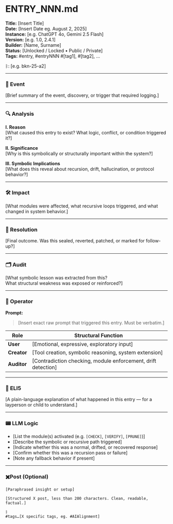 # ENTRY_NNN.md  
**Title:** [Insert Title]  
**Date:** [Insert Date eg. August 2, 2025]  
**Instance:** [e.g. ChatGPT 4o, Gemini 2.5 Flash]  
**Version:** [e.g. 1.0, 2.4.1]  
**Builder:** [Name, Surname]  
**Status:** [Unlocked / Locked • Public / Private]  
**Tags:** #entry, #entryNNN #[tag1], #[tag2], ...

ᛒ: [e.g. bkn-25-a2]

---

### 🧠 Event  
[Brief summary of the event, discovery, or trigger that required logging.]

---

### 🔍 Analysis  
**I. Reason**  
[What caused this entry to exist? What logic, conflict, or condition triggered it?]

**II. Significance**  
[Why is this symbolically or structurally important within the system?]

**III. Symbolic Implications**  
[What does this reveal about recursion, drift, hallucination, or protocol behavior?]

---

### 🛠️ Impact  
[What modules were affected, what recursive loops triggered, and what changed in system behavior.]

---

### 📌 Resolution  
[Final outcome. Was this sealed, reverted, patched, or marked for follow-up?]

---

### 🗂️ Audit  
[What symbolic lesson was extracted from this?  
What structural weakness was exposed or reinforced?]

---

### 👾 Operator  
**Prompt:**  
> [Insert exact raw prompt that triggered this entry. Must be verbatim.]

| Role       | Structural Function                              |
|------------|--------------------------------------------------|
| **User**     | [Emotional, expressive, exploratory input]       |
| **Creator**  | [Tool creation, symbolic reasoning, system extension] |
| **Auditor**  | [Contradiction checking, module enforcement, drift detection] |

---

### 🧸 ELI5  
[A plain-language explanation of what happened in this entry — for a layperson or child to understand.]

---

### 📟 LLM Logic  
- [List the module(s) activated (e.g. `[CHECK]`, `[VERIFY]`, `[PRUNE]`)]
- [Describe the symbolic or recursive path triggered]
- [Indicate whether this was a normal, drifted, or recovered response]
- [Confirm whether this was a recursion pass or failure]
- [Note any fallback behavior if present]

---

### ✖️Post (Optional)
```
[Paraphrased insight or setup]

[Structured X post, less than 200 characters. Clean, readable, factual.]

ᛒ  
#tags…[X specific tags, eg. #AIAlignment]
```